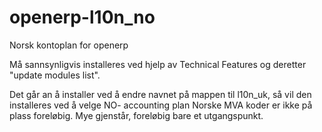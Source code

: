 openerp-l10n_no
===============

Norsk kontoplan for openerp

Må sannsynligvis installeres ved hjelp av Technical Features og deretter "update modules list".

Det går an å installer ved å endre navnet på mappen til l10n_uk, så vil den installeres ved å velge NO- accounting plan
Norske MVA koder er ikke på plass foreløbig.
Mye gjenstår, foreløbig bare et utgangspunkt.

